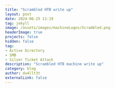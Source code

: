 ```yaml
---
title: "Scrambled HTB write up"
layout: post
date: 2024-06-25 11:19
tag: jekyll
image: /assets/images/machineLogos/Scrambled.png
headerImage: true
projects: false
hidden: false
tag:
- Active Directory
- SMB 
- Silver Ticket Attack
description: "Scrambled HTB machine write up"
category: blog
author: du4llt3t
externalLink: false
---
```


